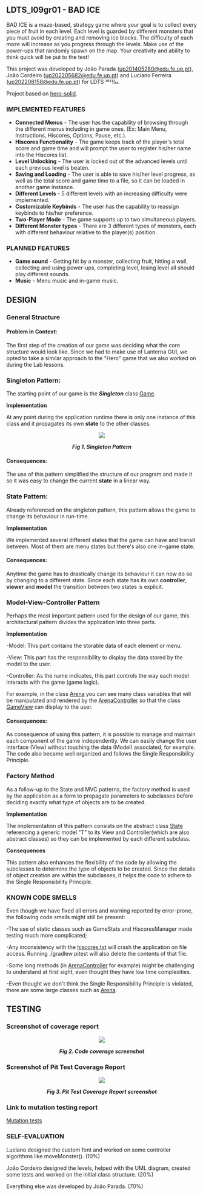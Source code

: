## LDTS_l09gr01 - BAD ICE


BAD ICE is a maze-based, strategy game where your goal is to collect every piece of fruit in each level.
Each level is guarded by different monsters that you must avoid by creating and removing ice blocks.
The difficulty of each maze will increase as you progress through the levels.
Make use of the power-ups that randomly spawn on the map.
Your creativity and ability to think quick will be put to the test!

This project was developed by João Parada (up201405280@edu.fe.up.pt), João Cordeiro (up202205682@edu.fe.up.pt) and Luciano Ferreira (up202208158@edu.fe.up.pt) for LDTS 2023⁄24.

Project based on [hero-solid](https://github.com/arestivo/hero-solid/).
### IMPLEMENTED FEATURES


- **Connected Menus** - The user has the capability of browsing through the different menus including in game ones. (Ex: Main Menu, Instructions, Hiscores, Options, Pause, etc.).
- **Hiscores Functionality** - The game keeps track of the player's total score and game time and will prompt the user to register his/her name into the Hiscores list.
- **Level Unlocking** - The user is locked out of the advanced levels until each previous level is beaten.
- **Saving and Loading** - The user is able to save his/her level progress, as well as the total score and game time to a file, so it can be loaded in another game instance.
- **Different Levels** - 5 different levels with an increasing difficulty were implemented.
- **Customizable Keybinds** - The user has the capability to reassign keybinds to his/her preference.
- **Two-Player Mode** - The game supports up to two simultaneous players.
- **Different Monster types** - There are 3 different types of monsters, each with different behaviour relative to the player(s) position.
### PLANNED FEATURES

- **Game sound** - Getting hit by a monster, collecting fruit, hitting a wall, collecting and using power-ups, completing level, losing level all should play different sounds.
- **Music** - Menu music and in-game music.

## DESIGN

### General Structure
#### Problem in Context:
The first step of the creation of our game was deciding what the core structure would look like.
Since we had to make use of Lanterna GUI, we opted to take a similar approach to the "Hero" game that we also worked on during the Lab lessons.

### **Singleton Pattern:**

The starting point of our game is the **_Singleton_** class [Game](../src/main/java/com/l09gr01/badice/Game.java).


**Implementation**

At any point during the application runtime there is only one instance of this class and it propagates its own **state** to the other classes.

<p align="center" justify="center">
  <img src="images/singletonPattern.png"/>
</p>
<p align="center">
  <b><i>Fig 1. Singleton Pattern</i></b>
</p>

#### Consequences:
The use of this pattern simplified the structure of our program and made it so it was easy to change the current **state** in a linear way.

### **State Pattern:**

Already referenced on the singleton pattern, this pattern allows the game to change its behaviour in run-time.

**Implementation**

We implemented several different states that the game can have and transit between.
Most of them are menu states but there's also one in-game state.

#### Consequences:
Anytime the game has to drastically change its behaviour it can now do so by changing to a different state.
Since each state has its own **controller**, **viewer** and **model** the transition between two states is explicit.

### **Model-View-Controller Pattern**

Perhaps the most important pattern used for the design of our game, this architectural pattern divides the application into three parts.

**Implementation**

-Model: This part contains the storable data of each element or menu.

-View: This part has the responsibility to display the data stored by the model to the user.

-Controller: As the name indicates, this part controls the way each model interacts with the game (game logic).

For example, in the class [Arena](../src/main/java/com/l09gr01/badice/model/game/arena/Arena.java)
you can see many class variables that will be manipulated and rendered by the [ArenaController](../src/main/java/com/l09gr01/badice/controller/game/ArenaController.java)
so that the class [GameView](../src/main/java/com/l09gr01/badice/view/game/GameView.java) can display to the user.

#### Consequences:
As consequence of using this pattern, it is possible to manage and maintain each component of the game independently. 
We can easily change the user interface (View) without touching the data (Model) associated, for example.
The code also became well organized and follows the Single Responsibility Principle.

### **Factory Method**

As a follow-up to the State and MVC patterns, the factory method is used by the application as a form to propagate
parameters to subclasses before deciding exactly what type of objects are to be created.

**Implementation**

The implementation of this pattern consists on the abstract class [State](../src/main/java/com/l09gr01/badice/state/State.java) 
referencing a generic model "T" to its View and Controller(which are also abstract classes) so they can be implemented
by each different subclass.


**Consequences**

This pattern also enhances the flexibility of the code by allowing the subclasses to determine the type of objects
to be created. Since the details of object creation are within the subclasses, it helps the code to adhere to the
Single Responsibility Principle.



### KNOWN CODE SMELLS

Even though we have fixed all errors and warning reported by error-prone, the following code smells might still be present:

-The use of static classes such as GameStats and HiscoresManager made testing much more complicated;

-Any inconsistency with the [hiscores.txt](../data/hiscores.txt) will crash the application on file access.
Running ./gradlew pitest will also delete the contents of that file.

-Some long methods (in [ArenaController](../src/main/java/com/l09gr01/badice/controller/game/ArenaController.java) for example)
might be challenging to understand at first sight, even thought they have low time complexities.

-Even thought we don't think the Single Responsibility Principle is violated, there are some large classes such as
[Arena](../src/main/java/com/l09gr01/badice/model/game/arena/Arena.java).

## TESTING

### Screenshot of coverage report
<p align="center" justify="center">
  <img src="images/screenshots/testCoverage.png"/>
</p>
<p align="center">
  <b><i>Fig 2. Code coverage screenshot</i></b>
</p>

### Screenshot of Pit Test Coverage Report
<p align="center" justify="center">
  <img src="images/screenshots/pitTest.png"/>
</p>
<p align="center">
  <b><i>Fig 3. Pit Test Coverage Report screenshot</i></b>
</p>

### Link to mutation testing report
[Mutation tests](../docs/pitest/index.html)

### SELF-EVALUATION

Luciano designed the custom font and worked on some controller algorithms like moveMonster(). (10%)

João Cordeiro designed the levels, helped with the UML diagram, created some tests and worked on the initial class structure. (20%)

Everything else was developed by João Parada. (70%)


